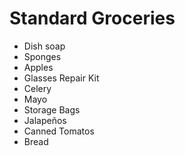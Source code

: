 Standard Groceries
=================
- Dish soap
- Sponges
- Apples
- Glasses Repair Kit
- Celery
- Mayo
- Storage Bags
- Jalapeños
- Canned Tomatos
- Bread
